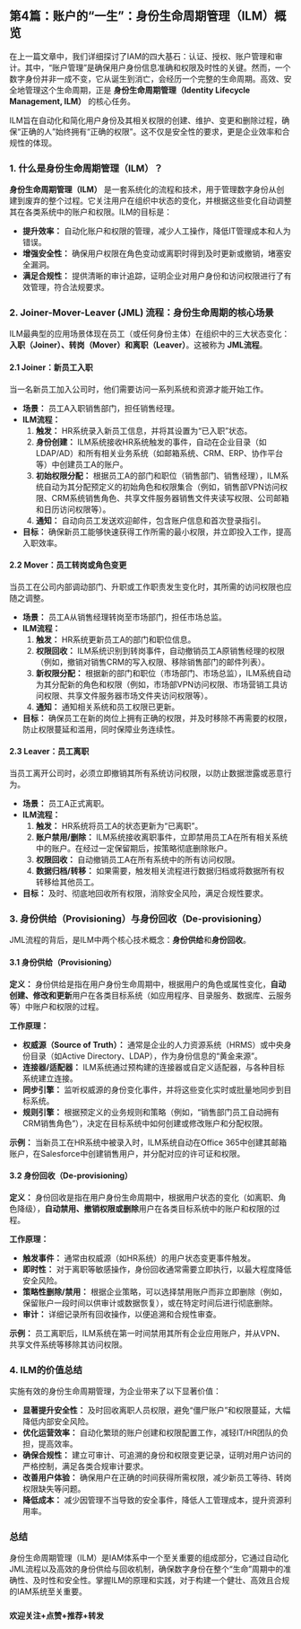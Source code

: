 ## 第4篇：账户的“一生”：身份生命周期管理（ILM）概览

在上一篇文章中，我们详细探讨了IAM的四大基石：认证、授权、账户管理和审计。其中，“账户管理”是确保用户身份信息准确和权限及时性的关键。然而，一个数字身份并非一成不变，它从诞生到消亡，会经历一个完整的生命周期。高效、安全地管理这个生命周期，正是 **身份生命周期管理（Identity Lifecycle Management, ILM）** 的核心任务。

ILM旨在自动化和简化用户身份及其相关权限的创建、维护、变更和删除过程，确保“正确的人”始终拥有“正确的权限”。这不仅是安全性的要求，更是企业效率和合规性的体现。

### 1. 什么是身份生命周期管理（ILM）？

**身份生命周期管理（ILM）** 是一套系统化的流程和技术，用于管理数字身份从创建到废弃的整个过程。它关注用户在组织中状态的变化，并根据这些变化自动调整其在各类系统中的账户和权限。ILM的目标是：

* **提升效率：** 自动化账户和权限的管理，减少人工操作，降低IT管理成本和人为错误。
* **增强安全性：** 确保用户权限在角色变动或离职时得到及时更新或撤销，堵塞安全漏洞。
* **满足合规性：** 提供清晰的审计追踪，证明企业对用户身份和访问权限进行了有效管理，符合法规要求。

### 2. Joiner-Mover-Leaver (JML) 流程：身份生命周期的核心场景

ILM最典型的应用场景体现在员工（或任何身份主体）在组织中的三大状态变化：**入职（Joiner）、转岗（Mover）和离职（Leaver）**。这被称为 **JML流程**。

#### 2.1 Joiner：新员工入职

当一名新员工加入公司时，他们需要访问一系列系统和资源才能开始工作。

* **场景：** 员工A入职销售部门，担任销售经理。
* **ILM流程：**
    1.  **触发：** HR系统录入新员工信息，并将其设置为“已入职”状态。
    2.  **身份创建：** ILM系统接收HR系统触发的事件，自动在企业目录（如LDAP/AD）和所有相关业务系统（如邮箱系统、CRM、ERP、协作平台等）中创建员工A的账户。
    3.  **初始权限分配：** 根据员工A的部门和职位（销售部门、销售经理），ILM系统自动为其分配预定义的初始角色和权限集合（例如，销售部VPN访问权限、CRM系统销售角色、共享文件服务器销售文件夹读写权限、公司邮箱和日历访问权限等）。
    4.  **通知：** 自动向员工发送欢迎邮件，包含账户信息和首次登录指引。
* **目标：** 确保新员工能够快速获得工作所需的最小权限，并立即投入工作，提高入职效率。

#### 2.2 Mover：员工转岗或角色变更

当员工在公司内部调动部门、升职或工作职责发生变化时，其所需的访问权限也应随之调整。

* **场景：** 员工A从销售经理转岗至市场部门，担任市场总监。
* **ILM流程：**
    1.  **触发：** HR系统更新员工A的部门和职位信息。
    2.  **权限回收：** ILM系统识别到转岗事件，自动撤销员工A原销售经理的权限（例如，撤销对销售CRM的写入权限、移除销售部门的邮件列表）。
    3.  **新权限分配：** 根据新的部门和职位（市场部门、市场总监），ILM系统自动为其分配新的角色和权限（例如，市场部VPN访问权限、市场营销工具访问权限、共享文件服务器市场文件夹访问权限等）。
    4.  **通知：** 通知相关系统和员工权限已更新。
* **目标：** 确保员工在新的岗位上拥有正确的权限，并及时移除不再需要的权限，防止权限蔓延和滥用，同时保障业务连续性。

#### 2.3 Leaver：员工离职

当员工离开公司时，必须立即撤销其所有系统访问权限，以防止数据泄露或恶意行为。

* **场景：** 员工A正式离职。
* **ILM流程：**
    1.  **触发：** HR系统将员工A的状态更新为“已离职”。
    2.  **账户禁用/删除：** ILM系统接收离职事件，立即禁用员工A在所有相关系统中的账户。在经过一定保留期后，按策略彻底删除账户。
    3.  **权限回收：** 自动撤销员工A在所有系统中的所有访问权限。
    4.  **数据归档/转移：** 如果需要，触发相关流程进行数据归档或将数据所有权转移给其他员工。
* **目标：** 及时、彻底地回收所有权限，消除安全风险，满足合规性要求。

### 3. 身份供给（Provisioning）与身份回收（De-provisioning）

JML流程的背后，是ILM中两个核心技术概念：**身份供给**和**身份回收**。

#### 3.1 身份供给（Provisioning）

**定义：** 身份供给是指在用户身份生命周期中，根据用户的角色或属性变化，**自动创建、修改和更新**用户在各类目标系统（如应用程序、目录服务、数据库、云服务等）中账户和权限的过程。

**工作原理：**
* **权威源（Source of Truth）：** 通常是企业的人力资源系统（HRMS）或中央身份目录（如Active Directory、LDAP），作为身份信息的“黄金来源”。
* **连接器/适配器：** ILM系统通过预构建的连接器或自定义适配器，与各种目标系统建立连接。
* **同步引擎：** 监听权威源的身份变化事件，并将这些变化实时或批量地同步到目标系统。
* **规则引擎：** 根据预定义的业务规则和策略（例如，“销售部门员工自动拥有CRM销售角色”），决定在目标系统中如何创建或修改账户和分配权限。

**示例：** 当新员工在HR系统中被录入时，ILM系统自动在Office 365中创建其邮箱账户，在Salesforce中创建销售用户，并分配对应的许可证和权限。

#### 3.2 身份回收（De-provisioning）

**定义：** 身份回收是指在用户身份生命周期中，根据用户状态的变化（如离职、角色降级），**自动禁用、撤销权限或删除**用户在各类目标系统中的账户和权限的过程。

**工作原理：**
* **触发事件：** 通常由权威源（如HR系统）的用户状态变更事件触发。
* **即时性：** 对于离职等敏感操作，身份回收通常需要立即执行，以最大程度降低安全风险。
* **策略性删除/禁用：** 根据企业策略，可以选择禁用账户而非立即删除（例如，保留账户一段时间以供审计或数据恢复），或在特定时间后进行彻底删除。
* **审计：** 详细记录所有回收操作，以便追溯和合规性审查。

**示例：** 员工离职后，ILM系统在第一时间禁用其所有企业应用账户，并从VPN、共享文件系统等移除其访问权限。

### 4. ILM的价值总结

实施有效的身份生命周期管理，为企业带来了以下显著价值：

* **显著提升安全性：** 及时回收离职人员权限，避免“僵尸账户”和权限蔓延，大幅降低内部安全风险。
* **优化运营效率：** 自动化繁琐的账户创建和权限配置工作，减轻IT/HR团队的负担，提高效率。
* **确保合规性：** 建立可审计、可追溯的身份和权限变更记录，证明对用户访问的严格控制，满足各类合规审计要求。
* **改善用户体验：** 确保用户在正确的时间获得所需权限，减少新员工等待、转岗权限缺失等问题。
* **降低成本：** 减少因管理不当导致的安全事件，降低人工管理成本，提升资源利用率。

### 总结

身份生命周期管理（ILM）是IAM体系中一个至关重要的组成部分，它通过自动化JML流程以及高效的身份供给与回收机制，确保数字身份在整个“生命”周期中的准确性、及时性和安全性。掌握ILM的原理和实践，对于构建一个健壮、高效且合规的IAM系统至关重要。

###

**欢迎关注+点赞+推荐+转发**